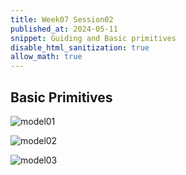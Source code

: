 ```yaml
---
title: Week07 Session02
published_at: 2024-05-11
snippet: Guiding and Basic primitives 
disable_html_sanitization: true
allow_math: true
---
```


## Basic Primitives ##

![model01](/w07s02/modle01.png)

![model02](/w07s02/modle02.png)

![model03](/w07s02/modle03.png)